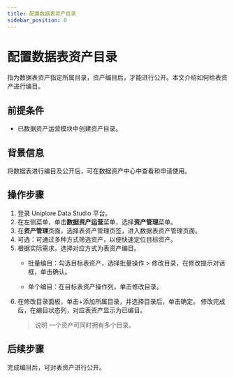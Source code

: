```yaml
---
title: 配置数据表资产目录
sidebar_position: 0
---
```

# 配置数据表资产目录
指为数据表资产指定所属目录，资产编目后，才能进行公开。本文介绍如何给表资产进行编目。

## 前提条件
- 已数据资产运营模块中创建资产目录。

## 背景信息
将数据表进行编目及公开后，可在数据资产中心中查看和申请使用。

## 操作步骤
1. 登录 Uniplore Data Studio 平台。
2. 在左侧菜单，单击**数据资产运营**菜单，选择**资产管理**菜单。
3. 在**资产管理**页面，选择表资产管理页签，进入数据表资产管理页面。
4. 可选：可通过多种方式筛选资产，以便快速定位目标资产。
5. 根据实际需求，选择对应方式为表资产编目。
    - 批量编目：勾选目标表资产，选择批量操作 > 修改目录，在修改提示对话框，单击确认。

    - 单个编目：在目标表资产操作列，单击修改目录。
6. 在修改目录面板，单击+添加所属目录，并选择目录后，单击确定。
    修改完成后，在编目状态列，对应表资产显示为已编目。
    > 说明
    > 一个资产可同时拥有多个目录。

## 后续步骤
完成编目后，可对表资产进行公开。